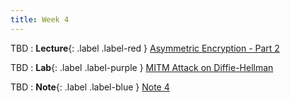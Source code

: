 ```yaml
---
title: Week 4
---
```


TBD
: **Lecture**{: .label .label-red } [Asymmetric Encryption - Part 2](#)

TBD 
: **Lab**{: .label .label-purple } [MITM Attack on Diffie-Hellman](#)

TBD 
: **Note**{: .label .label-blue } [Note 4](#)
